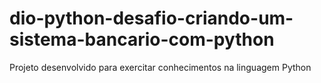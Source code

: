 # dio-python-desafio-criando-um-sistema-bancario-com-python
Projeto desenvolvido para exercitar conhecimentos na linguagem Python
